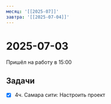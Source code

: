 ```yaml
---
месяц: '[[2025-07]]'
завтра: '[[2025-07-04]]'
---
```


# 2025-07-03

Пришёл на работу в 15:00

## Задачи

 - [x] 4ч. Самара сити: Настроить проект
